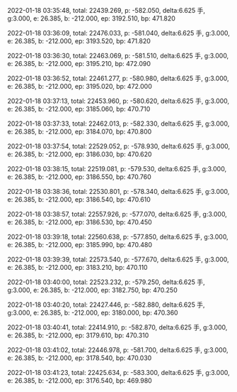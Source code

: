 2022-01-18 03:35:48, total: 22439.269, p: -582.050, delta:6.625 手, g:3.000, e: 26.385, b: -212.000, ep: 3192.510, bp: 471.820

2022-01-18 03:36:09, total: 22476.033, p: -581.040, delta:6.625 手, g:3.000, e: 26.385, b: -212.000, ep: 3193.520, bp: 471.820

2022-01-18 03:36:30, total: 22463.069, p: -581.510, delta:6.625 手, g:3.000, e: 26.385, b: -212.000, ep: 3195.210, bp: 472.090

2022-01-18 03:36:52, total: 22461.277, p: -580.980, delta:6.625 手, g:3.000, e: 26.385, b: -212.000, ep: 3195.020, bp: 472.000

2022-01-18 03:37:13, total: 22453.960, p: -580.620, delta:6.625 手, g:3.000, e: 26.385, b: -212.000, ep: 3185.060, bp: 470.710

2022-01-18 03:37:33, total: 22462.013, p: -582.330, delta:6.625 手, g:3.000, e: 26.385, b: -212.000, ep: 3184.070, bp: 470.800

2022-01-18 03:37:54, total: 22529.052, p: -578.930, delta:6.625 手, g:3.000, e: 26.385, b: -212.000, ep: 3186.030, bp: 470.620

2022-01-18 03:38:15, total: 22519.081, p: -579.530, delta:6.625 手, g:3.000, e: 26.385, b: -212.000, ep: 3186.550, bp: 470.760

2022-01-18 03:38:36, total: 22530.801, p: -578.340, delta:6.625 手, g:3.000, e: 26.385, b: -212.000, ep: 3186.540, bp: 470.610

2022-01-18 03:38:57, total: 22557.926, p: -577.070, delta:6.625 手, g:3.000, e: 26.385, b: -212.000, ep: 3186.530, bp: 470.450

2022-01-18 03:39:18, total: 22560.638, p: -577.850, delta:6.625 手, g:3.000, e: 26.385, b: -212.000, ep: 3185.990, bp: 470.480

2022-01-18 03:39:39, total: 22573.540, p: -577.670, delta:6.625 手, g:3.000, e: 26.385, b: -212.000, ep: 3183.210, bp: 470.110

2022-01-18 03:40:00, total: 22523.232, p: -579.250, delta:6.625 手, g:3.000, e: 26.385, b: -212.000, ep: 3182.750, bp: 470.250

2022-01-18 03:40:20, total: 22427.446, p: -582.880, delta:6.625 手, g:3.000, e: 26.385, b: -212.000, ep: 3180.000, bp: 470.360

2022-01-18 03:40:41, total: 22414.910, p: -582.870, delta:6.625 手, g:3.000, e: 26.385, b: -212.000, ep: 3179.610, bp: 470.310

2022-01-18 03:41:02, total: 22446.978, p: -581.700, delta:6.625 手, g:3.000, e: 26.385, b: -212.000, ep: 3178.540, bp: 470.030

2022-01-18 03:41:23, total: 22425.634, p: -583.300, delta:6.625 手, g:3.000, e: 26.385, b: -212.000, ep: 3176.540, bp: 469.980